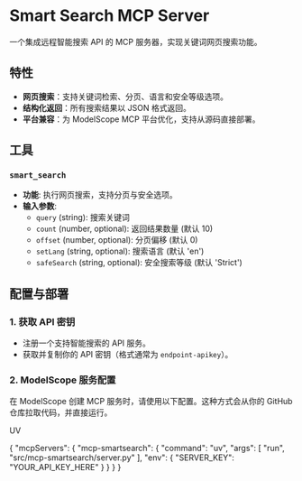 # Smart Search MCP Server

一个集成远程智能搜索 API 的 MCP 服务器，实现关键词网页搜索功能。

## 特性

-   **网页搜索**：支持关键词检索、分页、语言和安全等级选项。
-   **结构化返回**：所有搜索结果以 JSON 格式返回。
-   **平台兼容**：为 ModelScope MCP 平台优化，支持从源码直接部署。

## 工具

### `smart_search`

-   **功能**: 执行网页搜索，支持分页与安全选项。
-   **输入参数**:
    -   `query` (string): 搜索关键词
    -   `count` (number, optional): 返回结果数量 (默认 10)
    -   `offset` (number, optional): 分页偏移 (默认 0)
    -   `setLang` (string, optional): 搜索语言 (默认 'en')
    -   `safeSearch` (string, optional): 安全搜索等级 (默认 'Strict')

## 配置与部署

### 1. 获取 API 密钥

-   注册一个支持智能搜索的 API 服务。
-   获取并复制你的 API 密钥（格式通常为 `endpoint-apikey`）。

### 2. ModelScope 服务配置

在 ModelScope 创建 MCP 服务时，请使用以下配置。这种方式会从你的 GitHub 仓库拉取代码，并直接运行。

UV

{
  "mcpServers": {
    "mcp-smartsearch": {
      "command": "uv",
      "args": [
        "run",
        "src/mcp-smartsearch/server.py"
      ],
      "env": {
        "SERVER_KEY": "YOUR_API_KEY_HERE"
      }
    }
  }
}